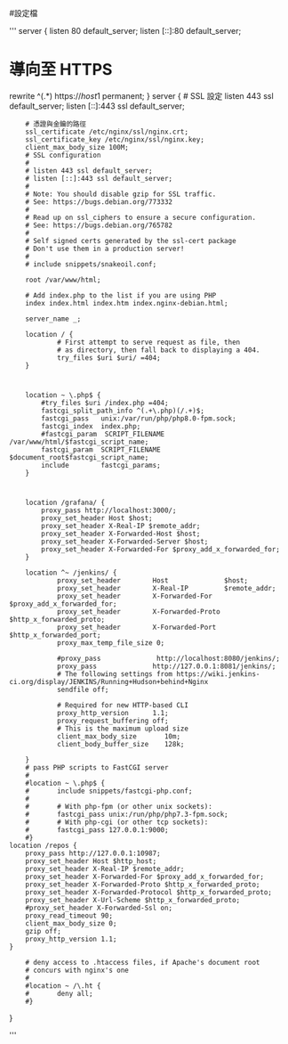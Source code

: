 #設定檔

'''
server {
        listen 80 default_server;
        listen [::]:80 default_server;

  # 導向至 HTTPS
  rewrite ^(.*) https://$host$1 permanent;
}
server {
        # SSL 設定
        listen 443 ssl default_server;
        listen [::]:443 ssl default_server;

        # 憑證與金鑰的路徑
        ssl_certificate /etc/nginx/ssl/nginx.crt;
        ssl_certificate_key /etc/nginx/ssl/nginx.key;
        client_max_body_size 100M;
        # SSL configuration
        #
        # listen 443 ssl default_server;
        # listen [::]:443 ssl default_server;
        #
        # Note: You should disable gzip for SSL traffic.
        # See: https://bugs.debian.org/773332
        #
        # Read up on ssl_ciphers to ensure a secure configuration.
        # See: https://bugs.debian.org/765782
        #
        # Self signed certs generated by the ssl-cert package
        # Don't use them in a production server!
        #
        # include snippets/snakeoil.conf;

        root /var/www/html;

        # Add index.php to the list if you are using PHP
        index index.html index.htm index.nginx-debian.html;

        server_name _;

        location / {
                # First attempt to serve request as file, then
                # as directory, then fall back to displaying a 404.
                try_files $uri $uri/ =404;
        }
#
        location ~ \.php$ {
            #try_files $uri /index.php =404;
            fastcgi_split_path_info ^(.+\.php)(/.+)$;
            fastcgi_pass   unix:/var/run/php/php8.0-fpm.sock;
            fastcgi_index  index.php;
            #fastcgi_param  SCRIPT_FILENAME /var/www/html/$fastcgi_script_name;
            fastcgi_param  SCRIPT_FILENAME $document_root$fastcgi_script_name;
            include        fastcgi_params;
        }
#
        location /grafana/ {
            proxy_pass http://localhost:3000/;
            proxy_set_header Host $host;
            proxy_set_header X-Real-IP $remote_addr;
            proxy_set_header X-Forwarded-Host $host;
            proxy_set_header X-Forwarded-Server $host;
            proxy_set_header X-Forwarded-For $proxy_add_x_forwarded_for;
        }

        location ^~ /jenkins/ {
                proxy_set_header        Host              $host;
                proxy_set_header        X-Real-IP         $remote_addr;
                proxy_set_header        X-Forwarded-For   $proxy_add_x_forwarded_for;
                proxy_set_header        X-Forwarded-Proto $http_x_forwarded_proto;
                proxy_set_header        X-Forwarded-Port  $http_x_forwarded_port;
                proxy_max_temp_file_size 0;

                #proxy_pass              http://localhost:8080/jenkins/;
                proxy_pass              http://127.0.0.1:8081/jenkins/;
                # The following settings from https://wiki.jenkins-ci.org/display/JENKINS/Running+Hudson+behind+Nginx
                sendfile off;

                # Required for new HTTP-based CLI
                proxy_http_version      1.1;
                proxy_request_buffering off;
                # This is the maximum upload size
                client_max_body_size       10m;
                client_body_buffer_size    128k;

        }
        # pass PHP scripts to FastCGI server
        #
        #location ~ \.php$ {
        #       include snippets/fastcgi-php.conf;
        #
        #       # With php-fpm (or other unix sockets):
        #       fastcgi_pass unix:/run/php/php7.3-fpm.sock;
        #       # With php-cgi (or other tcp sockets):
        #       fastcgi_pass 127.0.0.1:9000;
        #}
    location /repos {
        proxy_pass http://127.0.0.1:10987;
        proxy_set_header Host $http_host;
        proxy_set_header X-Real-IP $remote_addr;
        proxy_set_header X-Forwarded-For $proxy_add_x_forwarded_for;
        proxy_set_header X-Forwarded-Proto $http_x_forwarded_proto;
        proxy_set_header X-Forwarded-Protocol $http_x_forwarded_proto;
        proxy_set_header X-Url-Scheme $http_x_forwarded_proto;
        #proxy_set_header X-Forwarded-Ssl on;
        proxy_read_timeout 90;
        client_max_body_size 0;
        gzip off;
        proxy_http_version 1.1;
    }

        # deny access to .htaccess files, if Apache's document root
        # concurs with nginx's one
        #
        #location ~ /\.ht {
        #       deny all;
        #}
}

'''
